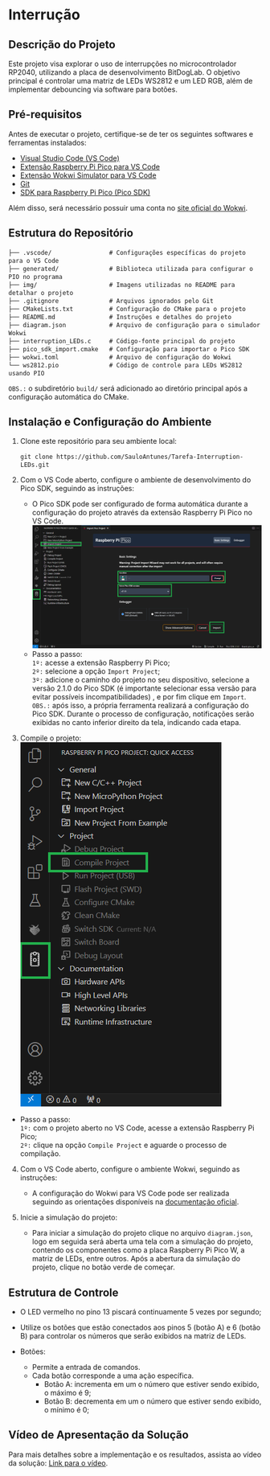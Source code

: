 # Interrução  

## Descrição do Projeto  

Este projeto visa explorar o uso de interrupções no microcontrolador RP2040, utilizando a placa de desenvolvimento BitDogLab. O objetivo principal é controlar uma matriz de LEDs WS2812 e um LED RGB, além de implementar debouncing via software para botões.  

## Pré-requisitos  

Antes de executar o projeto, certifique-se de ter os seguintes softwares e ferramentas instalados:  

- [Visual Studio Code (VS Code)](https://code.visualstudio.com/download)  
- [Extensão Raspberry Pi Pico para VS Code](https://marketplace.visualstudio.com/items?itemName=raspberry-pi.raspberry-pi-pico)  
- [Extensão Wokwi Simulator para VS Code](https://marketplace.visualstudio.com/items?itemName=Wokwi.wokwi-vscode)  
- [Git](https://git-scm.com/downloads)  
- [SDK para Raspberry Pi Pico (Pico SDK)](#instalação-e-configuração-do-ambiente)  

Além disso, será necessário possuir uma conta no [site oficial do Wokwi](https://wokwi.com/).  

## Estrutura do Repositório  

```
├── .vscode/                # Configurações específicas do projeto para o VS Code
├── generated/              # Biblioteca utilizada para configurar o PIO no programa
├── img/                    # Imagens utilizadas no README para detalhar o projeto
├── .gitignore              # Arquivos ignorados pelo Git
├── CMakeLists.txt          # Configuração do CMake para o projeto
├── README.md               # Instruções e detalhes do projeto
├── diagram.json            # Arquivo de configuração para o simulador Wokwi
├── interruption_LEDs.c     # Código-fonte principal do projeto
├── pico_sdk_import.cmake   # Configuração para importar o Pico SDK
├── wokwi.toml              # Arquivo de configuração do Wokwi
└── ws2812.pio              # Código de controle para LEDs WS2812 usando PIO
```
`OBS.:` o subdiretório `build/` será adicionado ao diretório principal após a configuração automática do CMake.  

## Instalação e Configuração do Ambiente
1. Clone este repositório para seu ambiente local:  
   ```
   git clone https://github.com/SauloAntunes/Tarefa-Interruption-LEDs.git  
   ```

2. Com o VS Code aberto, configure o ambiente de desenvolvimento do Pico SDK, seguindo as instruções:  
    - O Pico SDK pode ser configurado de forma automática durante a configuração do projeto através da extensão Raspberry Pi Pico no VS Code.  
    ![Configuração do Pico SDK](img/Config-Pico-SDK.png)  
    - Passo a passo:  
    `1º:` acesse a extensão Raspberry Pi Pico;  
     `2º:` selecione a opção `Import Project`;  
    `3º:` adicione o caminho do projeto no seu dispositivo, selecione a versão 2.1.0 do Pico SDK (é importante selecionar essa versão para evitar possíveis incompatibilidades) , e por fim clique em `Import`.  
    `OBS.:` após isso, a própria ferramenta realizará a configuração do Pico SDK. Durante o processo de configuração, notificações serão exibidas no canto inferior direito da tela, indicando cada etapa.  

3. Compile o projeto:  
  ![Compilar projeto](img/Compile-Project.png)
  - Passo a passo:  
    `1º:` com o projeto aberto no VS Code, acesse a extensão Raspberry Pi Pico;  
    `2º:` clique na opção `Compile Project` e aguarde o processo de compilação.   

4. Com o VS Code aberto, configure o ambiente Wokwi, seguindo as instruções:
    - A configuração do Wokwi para VS Code pode ser realizada seguindo as orientações disponíveis na [documentação oficial](https://docs-wokwi-com.translate.goog/vscode/getting-started?_x_tr_sl=en&_x_tr_tl=pt&_x_tr_hl=pt&_x_tr_pto=tc&_x_tr_hist=true).

5. Inicie a simulação do projeto:  
    - Para iniciar a simulação do projeto clique no arquivo `diagram.json`, logo em seguida será aberta uma tela com a simulação do projeto, contendo os componentes como a placa Raspberry Pi Pico W, a matriz de LEDs, entre outros. Após a abertura da simulação do projeto, clique no botão verde de começar.  

## Estrutura de Controle  

- O LED vermelho no pino 13 piscará continuamente 5 vezes por segundo;  
- Utilize os botões que estão conectados aos pinos 5 (botão A) e 6 (botão B) para controlar os números que serão exibidos na matriz de LEDs.  

- Botões:  
  - Permite a entrada de comandos.  
  - Cada botão corresponde a uma ação específica.  
    - Botão A: incrementa em um o número que estiver sendo exibido, o máximo é 9;  
    - Botão B: decrementa em um o número que estiver sendo exibido, o mínimo é 0;  

## Vídeo de Apresentação da Solução

Para mais detalhes sobre a implementação e os resultados, assista ao vídeo da solução: [Link para o vídeo](https://drive.google.com/file/d/15_BBW1FBh_uwqchlbBu_TSyDITDJTUnE/view?usp=sharing).  
